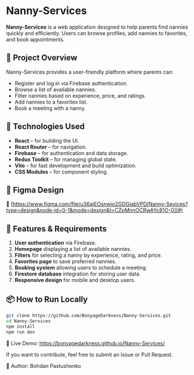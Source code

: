 # Nanny-Services

**Nanny-Services** is a web application designed to help parents find nannies quickly and efficiently. Users can browse profiles, add nannies to favorites, and book appointments.

## 🌟 Project Overview

Nanny-Services provides a user-friendly platform where parents can:

- Register and log in via Firebase authentication.
- Browse a list of available nannies.
- Filter nannies based on experience, price, and ratings.
- Add nannies to a favorites list.
- Book a meeting with a nanny.

## 🚀 Technologies Used

- **React** – for building the UI.
- **React Router** – for navigation.
- **Firebase** – for authentication and data storage.
- **Redux Toolkit** – for managing global state.
- **Vite** – for fast development and build optimization.
- **CSS Modules** – for component styling.

## 🎨 Figma Design

📌 [https://www.figma.com/file/u36ajEOsnwio2GDGiabVPD/Nanny-Sevices?type=design&node-id=0-1&mode=design&t=CZpMnnOCRwAYc81O-0](#) 

## 📜 Features & Requirements

1. **User authentication** via Firebase.
2. **Homepage** displaying a list of available nannies.
3. **Filters** for selecting a nanny by experience, rating, and price.
4. **Favorites page** to save preferred nannies.
5. **Booking system** allowing users to schedule a meeting.
6. **Firestore database** integration for storing user data.
7. **Responsive design** for mobile and desktop users.

## 📦 How to Run Locally

```sh
git clone https://github.com/BonyageDarkness/Nanny-Services.git
cd Nanny-Services
npm install
npm run dev
```

📌 Live Demo: https://bonyagedarkness.github.io/Nanny-Services/


If you want to contribute, feel free to submit an Issue or Pull Request.

📩 Author: Bohdan Pastushenko
